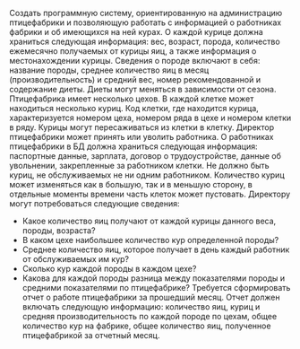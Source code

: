 Создать программную систему, ориентированную на администрацию
птицефабрики и позволяющую работать с информацией о работниках фабрики и об
имеющихся на ней курах.
О каждой курице должна храниться следующая информация: вес, возраст, порода,
количество ежемесячно получаемых от курицы яиц, а также информация о
местонахождении курицы.
Сведения о породе включают в себя: название породы, среднее количество яиц в
месяц (производительность) и средний вес, номер рекомендованной и содержание диеты.
Диеты могут меняться в зависимости от сезона.
Птицефабрика имеет несколько цехов. В каждой клетке может находиться
несколько куриц. Код клетки, где находится курица, характеризуется номером цеха,
номером ряда в цехе и номером клетки в ряду. Курицы могут пересаживаться из клетки в
клетку.
Директор птицефабрики может принять или уволить работника. О работниках
птицефабрики в БД должна храниться следующая информация: паспортные данные,
зарплата, договор о трудоустройстве, данные об увольнении, закрепленные за работником
клетки.
Не должно быть куриц, не обслуживаемых не ни одним работником. Количество
куриц может изменяться как в большую, так и в меньшую сторону, в отдельные моменты
времени часть клеток может пустовать.
Директору могут потребоваться следующие сведения:
- Какое количество яиц получают от каждой курицы данного веса, породы,
возраста?
- В каком цехе наибольшее количество кур определенной породы?
- Среднее количество яиц, которое получает в день каждый работник от
обслуживаемых им кур?
- Сколько кур каждой породы в каждом цехе?
- Какова для каждой породы разница между показателями породы и средними
показателями по птицефабрике?
Требуется сформировать отчет о работе птицефабрики за прошедший месяц. Отчет
должен включать следующую информацию: количество яиц, куриц и средняя
производительность по каждой породе по цехам, общее количество кур на фабрике, общее
количество яиц, полученное птицефабрикой за отчетный месяц.